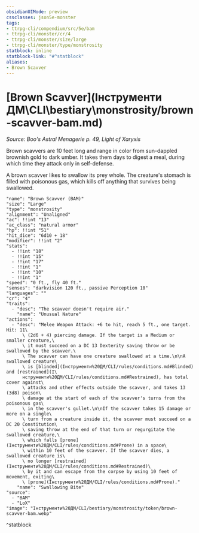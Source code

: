 ```yaml
---
obsidianUIMode: preview
cssclasses: json5e-monster
tags:
- ttrpg-cli/compendium/src/5e/bam
- ttrpg-cli/monster/cr/4
- ttrpg-cli/monster/size/large
- ttrpg-cli/monster/type/monstrosity
statblock: inline
statblock-link: "#^statblock"
aliases:
- Brown Scavver
---
```

# [Brown Scavver](Інструменти ДМ\CLI\bestiary\monstrosity/brown-scavver-bam.md)
*Source: Boo's Astral Menagerie p. 49, Light of Xaryxis*  

Brown scavvers are 10 feet long and range in color from sun-dappled brownish gold to dark umber. It takes them days to digest a meal, during which time they attack only in self-defense.

A brown scavver likes to swallow its prey whole. The creature's stomach is filled with poisonous gas, which kills off anything that survives being swallowed.

```statblock
"name": "Brown Scavver (BAM)"
"size": "Large"
"type": "monstrosity"
"alignment": "Unaligned"
"ac": !!int "13"
"ac_class": "natural armor"
"hp": !!int "51"
"hit_dice": "6d10 + 18"
"modifier": !!int "2"
"stats":
  - !!int "18"
  - !!int "15"
  - !!int "17"
  - !!int "1"
  - !!int "10"
  - !!int "1"
"speed": "0 ft., fly 40 ft."
"senses": "darkvision 120 ft., passive Perception 10"
"languages": ""
"cr": "4"
"traits":
  - "desc": "The scavver doesn't require air."
    "name": "Unusual Nature"
"actions":
  - "desc": "Melee Weapon Attack: +6 to hit, reach 5 ft., one target. Hit: 11\
      \ (2d6 + 4) piercing damage. If the target is a Medium or smaller creature,\
      \ it must succeed on a DC 13 Dexterity saving throw or be swallowed by the scavver.\
      \ The scavver can have one creature swallowed at a time.\n\nA swallowed creature\
      \ is [blinded](Інструменти%20ДМ/CLI/rules/conditions.md#Blinded) and [restrained](І\
      нструменти%20ДМ/CLI/rules/conditions.md#Restrained), has total cover against\
      \ attacks and other effects outside the scavver, and takes 13 (3d8) poison\
      \ damage at the start of each of the scavver's turns from the poisonous gas\
      \ in the scavver's gullet.\n\nIf the scavver takes 15 damage or more on a single\
      \ turn from a creature inside it, the scavver must succeed on a DC 20 Constitution\
      \ saving throw at the end of that turn or regurgitate the swallowed creature,\
      \ which falls [prone](Інструменти%20ДМ/CLI/rules/conditions.md#Prone) in a space\
      \ within 10 feet of the scavver. If the scavver dies, a swallowed creature is\
      \ no longer [restrained](Інструменти%20ДМ/CLI/rules/conditions.md#Restrained)\
      \ by it and can escape from the corpse by using 10 feet of movement, exiting\
      \ [prone](Інструменти%20ДМ/CLI/rules/conditions.md#Prone)."
    "name": "Swallowing Bite"
"source":
  - "BAM"
  - "LoX"
"image": "Інструменти%20ДМ/CLI/bestiary/monstrosity/token/brown-scavver-bam.webp"
```
^statblock